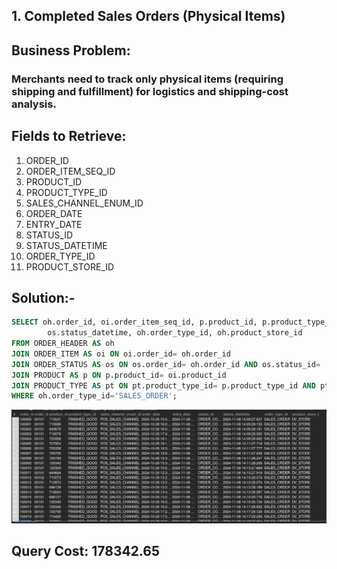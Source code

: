 ## 1. Completed Sales Orders (Physical Items)

## Business Problem:
### Merchants need to track only physical items (requiring shipping and fulfillment) for logistics and shipping-cost analysis.

## Fields to Retrieve:
1. ORDER_ID
2. ORDER_ITEM_SEQ_ID
3. PRODUCT_ID
4. PRODUCT_TYPE_ID
5. SALES_CHANNEL_ENUM_ID
6. ORDER_DATE
7. ENTRY_DATE
8. STATUS_ID
9. STATUS_DATETIME
10. ORDER_TYPE_ID
11. PRODUCT_STORE_ID

## Solution:-
```sql
SELECT oh.order_id, oi.order_item_seq_id, p.product_id, p.product_type_id, oh.sales_channel_enum_id, oh.order_date, oh.entry_date, os.status_id, 
		os.status_datetime, oh.order_type_id, oh.product_store_id
FROM ORDER_HEADER AS oh
JOIN ORDER_ITEM AS oi ON oi.order_id= oh.order_id
JOIN ORDER_STATUS AS os ON os.order_id= oh.order_id AND os.status_id= 'ORDER_COMPLETED'
JOIN PRODUCT AS p ON p.product_id= oi.product_id
JOIN PRODUCT_TYPE AS pt ON pt.product_type_id= p.product_type_id AND pt.is_physical='Y' 
WHERE oh.order_type_id='SALES_ORDER';

```

![alt text](image.png)

## Query Cost: 178342.65